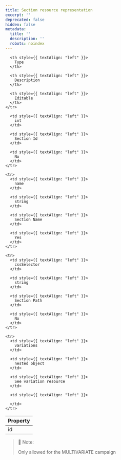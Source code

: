 ```yaml
---
title: Section resource representation
excerpt: ''
deprecated: false
hidden: false
metadata:
  title: ''
  description: ''
  robots: noindex
---
```

<Table align={["left","left","left","left"]}>
  <thead>
    <tr>
      <th style={{ textAlign: "left" }}>
        Property
      </th>

      <th style={{ textAlign: "left" }}>
        Type
      </th>

      <th style={{ textAlign: "left" }}>
        Description
      </th>

      <th style={{ textAlign: "left" }}>
        Editable
      </th>
    </tr>
  </thead>

  <tbody>
    <tr>
      <td style={{ textAlign: "left" }}>
        id
      </td>

      <td style={{ textAlign: "left" }}>
        int
      </td>

      <td style={{ textAlign: "left" }}>
        Section Id
      </td>

      <td style={{ textAlign: "left" }}>
        No
      </td>
    </tr>

    <tr>
      <td style={{ textAlign: "left" }}>
        name
      </td>

      <td style={{ textAlign: "left" }}>
        string
      </td>

      <td style={{ textAlign: "left" }}>
        Section Name
      </td>

      <td style={{ textAlign: "left" }}>
        Yes
      </td>
    </tr>

    <tr>
      <td style={{ textAlign: "left" }}>
        cssSelector
      </td>

      <td style={{ textAlign: "left" }}>
        string
      </td>

      <td style={{ textAlign: "left" }}>
        Section Path
      </td>

      <td style={{ textAlign: "left" }}>
        No
      </td>
    </tr>

    <tr>
      <td style={{ textAlign: "left" }}>
        variations
      </td>

      <td style={{ textAlign: "left" }}>
        nested object
      </td>

      <td style={{ textAlign: "left" }}>
        See variation resource
      </td>

      <td style={{ textAlign: "left" }}>

      </td>
    </tr>
  </tbody>
</Table>

> 📘 Note:
>
> Only allowed for the MULTIVARIATE campaign
